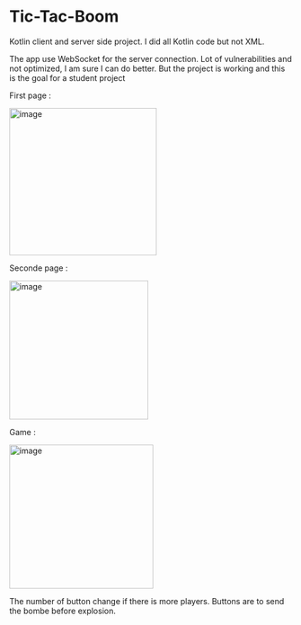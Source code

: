 # Tic-Tac-Boom
Kotlin client and server side project. I did all Kotlin code but not XML.

The app use WebSocket for the server connection. Lot of vulnerabilities and not optimized, I am sure I can do better.
But the project is working and this is the goal for a student project

First page :

<img width="262" alt="image" src="https://user-images.githubusercontent.com/80546510/157629498-2e456d22-df75-4b18-a39e-4cfde2ba6ebd.png">

Seconde page :

<img width="247" alt="image" src="https://user-images.githubusercontent.com/80546510/157629652-acd9ad49-cc20-44b7-aaa1-5a4dc1e5f015.png">

Game :


<img width="256" alt="image" src="https://user-images.githubusercontent.com/80546510/157629592-20865703-0c0c-4422-b22d-973fa16a3f20.png">

The number of button change if there is more players.
Buttons are to send the bombe before explosion.

